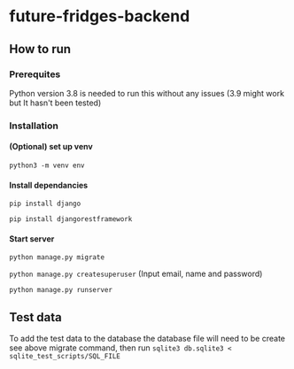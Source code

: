 # future-fridges-backend

## How to run

### Prerequites

Python version 3.8 is needed to run this without any issues (3.9 might work but It hasn't been tested)

### Installation

#### (Optional) set up venv

`python3 -m venv env`

#### Install dependancies

`pip install django`

`pip install djangorestframework`

#### Start server

`python manage.py migrate`

`python manage.py createsuperuser` (Input email, name and password)

`python manage.py runserver`

## Test data

To add the test data to the database the database file will need to be create see above migrate command, then run `sqlite3 db.sqlite3 < sqlite_test_scripts/SQL_FILE`
